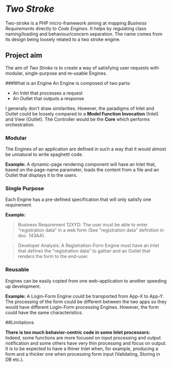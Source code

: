 # *Two Stroke*
Two-stroke is a PHP micro-framework aiming at mapping *Business Requirements* directly to *Code Engines*. It helps by regulating class naming/loading and behaviour/concern separation.
The name comes from its design being loosely related to a two stroke engine.

## Project aim
The aim of *Two Stroke* is to create a way of satisfying user requests with modular, single-purpose and re-usable Engines.

###What is an Engine
An Engine is composed of two parts:

  * An Inlet that processes a request
  * An Outlet that outputs a response

I generally don't draw similarities. However, the paradigms of Inlet and Outlet could be loosely compared to a **Model Function Invocation** (Inlet) and View (Outlet). The Controller would be the **Core** which performs orchestration.

### Modular
The Engines of an application are defined in such a way that it would almost be unnatural to write spaghetti code.

**Example:**
A dynamic-page rendering component will have an Inlet that, based on the page-name parameter, loads the content from a file and an Outlet that displays it to the users.

### Single Purpose
Each Engine has a pre-defined specification that will only satisfy one requirement.

**Example:**
>Business Requirement 12XYD: The user must be able to enter "registration data" in a web form (See "registration data" definition in doc. 143AA).

>Developer Analysis: A Registration-Form Engine must have an Inlet that defines the "registration data" to gather and an Outlet that renders the form to the end-user.

### Reusable
Engines can be easily copied from one web-application to another speeding up development.

**Example:**
A Login-Form Engine could be transported from App-X to App-Y. The processing of the form could be different between the two apps so they would have different Login-Form processing Engines. However, the form could have the same characteristics.

##Limitations

**There is too much behavior-centric code in some Inlet processors:** Indeed, some functions are more focused on input processing and output notification and some others have very thin processing and focus on output. It is to be expected to have a thiner Inlet when, for example, producing a form and a thicker one when processing form input (Validating, Storing in DB etc.).

